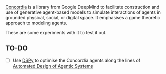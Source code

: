 [Concordia](https://github.com/google-deepmind/concordia) is a library from Google DeepMind to facilitate construction and use of generative agent-based models to simulate interactions of agents in grounded physical, social, or digital space. It emphasises a game theoretic approach to modeling agents.

These are some experiments with it to test it out.

## TO-DO
- [ ] Use [DSPy](https://github.com/stanfordnlp/dspy) to optimise the Concordia agents along the lines of [Automated Design of Agentic Systems](https://github.com/ShengranHu/ADAS)